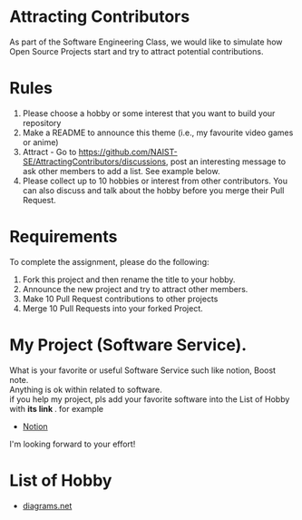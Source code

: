 # Attracting Contributors
As part of the Software Engineering Class, we would like to simulate how Open Source Projects start and try to attract potential contributions.

# Rules

1. Please choose a hobby or some interest that you want to build your repository
2. Make a README to announce this theme (i.e., my favourite video games or anime)
3. Attract - Go to https://github.com/NAIST-SE/AttractingContributors/discussions, post an interesting message to ask other members to add a list. See example below.
4. Please collect up to 10 hobbies or interest from other contributors. You can also discuss and talk about the hobby before you merge their Pull Request.

# Requirements
To complete the assignment, please do the following:
1. Fork this project and then rename the title to your hobby. 
2. Announce the new project and try to attract other members.
3. Make 10 Pull Request contributions to other projects
4. Merge 10 Pull Requests into your forked Project.

# My Project (Software Service). 
What is your favorite or useful Software Service such like notion, Boost note. <br />
Anything is ok within related to software. <br />
if you help my project, pls add your favorite software into the List of Hobby with <strong> its link </strong>.
for example
- [Notion](https://github.com/namekosiru/FavoriteSoftwareService.git)

I'm looking forward to your effort!
# List of Hobby
- [diagrams.net](https://app.diagrams.net/)

